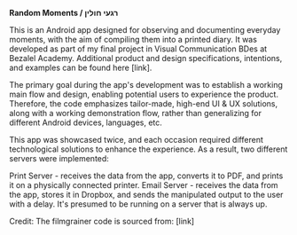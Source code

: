 **Random Moments / רגעי חולין**

This is an Android app designed for observing and documenting everyday moments, with the aim of compiling them into a printed diary. It was developed as part of my final project in Visual Communication BDes at Bezalel Academy. Additional product and design specifications, intentions, and examples can be found here [link].

The primary goal during the app's development was to establish a working main flow and design, enabling potential users to experience the product. Therefore, the code emphasizes tailor-made, high-end UI & UX solutions, along with a working demonstration flow, rather than generalizing for different Android devices, languages, etc.

This app was showcased twice, and each occasion required different technological solutions to enhance the experience. As a result, two different servers were implemented:

Print Server - receives the data from the app, converts it to PDF, and prints it on a physically connected printer.
Email Server - receives the data from the app, stores it in Dropbox, and sends the manipulated output to the user with a delay. It's presumed to be running on a server that is always up.

Credit: The filmgrainer code is sourced from: [link]
